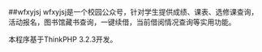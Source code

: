 ##wfxyjsj
wfxyjsj是一个校园公众号，针对学生提供成绩、课表、选修课查询，活动报名，图书馆藏书查询，一键续借，当前借阅情况查询等实用功能。

本程序基于ThinkPHP 3.2.3开发。
